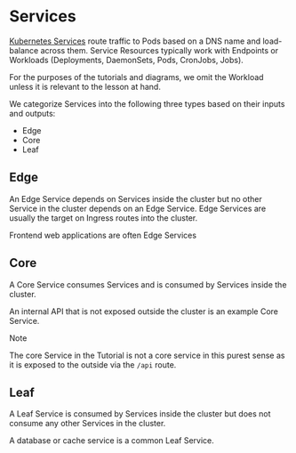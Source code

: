 # Services

[Kubernetes Services](https://kubernetes.io/docs/concepts/services-networking/service/) route traffic to Pods based on
a DNS name and load-balance across them. Service Resources typically work with Endpoints or Workloads
(Deployments, DaemonSets, Pods, CronJobs, Jobs).

For the purposes of the tutorials and diagrams, we omit the Workload unless it is relevant to the lesson at hand.

We categorize Services into the following three types based on their inputs and outputs:

- Edge
- Core
- Leaf

## Edge

An Edge Service depends on Services inside the cluster but no other Service in the cluster depends on an Edge Service.
Edge Services are usually the target on Ingress routes into the cluster.

Frontend web applications are often Edge Services

## Core

A Core Service consumes Services and is consumed by Services inside the cluster.

An internal API that is not exposed outside the cluster is an example Core Service.

> [!Note]
> The core Service in the Tutorial is not a core service in this purest sense as it is exposed to the outside via
> the `/api` route.

## Leaf

A Leaf Service is consumed by Services inside the cluster but does not consume any other Services in the cluster.

A database or cache service is a common Leaf Service.
